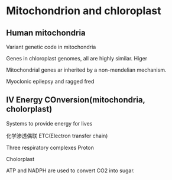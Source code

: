 # Mitochondrion and chloroplast

## Human mitochondria
Variant genetic code in mitochondria


Genes in chloroplast genomes, all are highly similar.
Higer

Mitochondrial genes ar inherited by a non-mendelian mechanism.

Myoclonic epilepsy and ragged fred

## IV Energy COnversion(mitochondria, cholorplast)
Systems to provide energy for lives

化学渗透偶联
ETC(Electron transfer chain)

Three respiratory complexes
Proton

Cholorplast

ATP and NADPH are used to convert CO2 into sugar.
